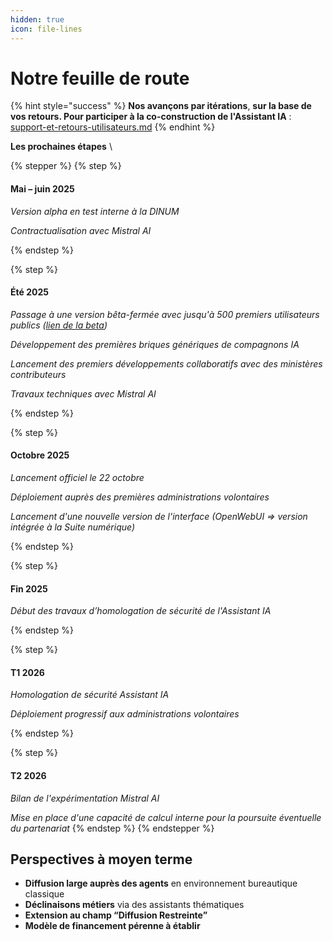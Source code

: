 ```yaml
---
hidden: true
icon: file-lines
---
```


# Notre feuille de route

{% hint style="success" %}
**Nos avançons par itérations**, **sur la base de vos retours. Pour participer à la co-construction de l'Assistant IA** : [support-et-retours-utilisateurs.md](support-et-retours-utilisateurs.md "mention")
{% endhint %}

**Les prochaines étapes** \



{% stepper %}
{% step %}
#### **Mai – juin 2025**

_Version alpha en test interne à la DINUM_

_Contractualisation avec Mistral AI_


{% endstep %}

{% step %}
#### **Été 2025**

_Passage à une version bêta-fermée avec jusqu'à 500 premiers utilisateurs publics (_[_lien de la beta_](https://albert.numerique.gouv.fr/)_)_

_Développement des premières briques génériques de compagnons IA_

_Lancement des premiers développements collaboratifs avec des ministères contributeurs_

_Travaux techniques avec Mistral AI_


{% endstep %}

{% step %}
#### **Octobre 2025**

_Lancement officiel le 22 octobre_

_Déploiement auprès des premières administrations volontaires_

_Lancement d'une nouvelle version de l'interface (OpenWebUI => version intégrée à la Suite numérique)_


{% endstep %}

{% step %}
#### **Fin 2025**

_Début des travaux d’homologation de sécurité de l'Assistant IA_


{% endstep %}

{% step %}
#### **T1 2026**

_Homologation de sécurité Assistant IA_

_Déploiement progressif aux administrations volontaires_


{% endstep %}

{% step %}
#### **T2 2026**

_Bilan de l'expérimentation Mistral AI_

_Mise en place d'une capacité de calcul interne pour la poursuite éventuelle du partenariat_
{% endstep %}
{% endstepper %}

## Perspectives à moyen terme



* **Diffusion large auprès des agents** en environnement bureautique classique
* **Déclinaisons métiers** via des assistants thématiques
* **Extension au champ “Diffusion Restreinte”**
* **Modèle de financement pérenne à établir**
